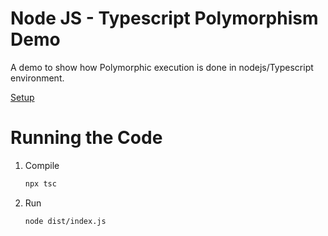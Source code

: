 # Node JS - Typescript Polymorphism Demo

A demo to show how Polymorphic execution is done in nodejs/Typescript environment.

[Setup](https://www.digitalocean.com/community/tutorials/setting-up-a-node-project-with-typescript)

# Running the Code

1. Compile

    ```bash
    npx tsc
    ```

2. Run

    ```bash
    node dist/index.js
    ```
